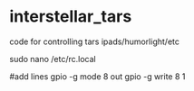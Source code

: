 # interstellar_tars
code for controlling tars ipads/humorlight/etc

sudo nano /etc/rc.local

#add lines
gpio -g mode 8 out
gpio -g write 8 1
